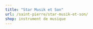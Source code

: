 ```yaml
---
title: "Star Musik et Son"
url: /saint-pierre/star-musik-et-son/
shop: instrument de musique
---
```

